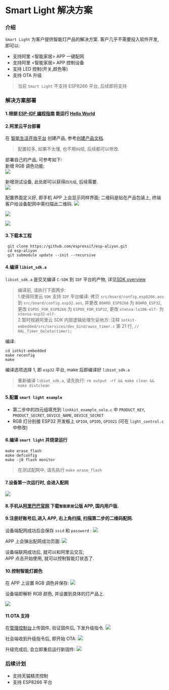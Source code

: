 # Smart Light 解决方案

### 介绍
`Smart Light` 为客户提供智能灯产品的解决方案. 客户几乎不需要投入软件开发, 即可以:  
- 支持阿里 <智能家居> APP 一键配网
- 支持阿里 <智能家居> APP 控制设备
- 支持 LED 控制(开关,颜色等)
- 支持 OTA 升级

> 当前 `Smart Light` 不支持 ESP8266 平台, 后续即将支持

### 解决方案部署
#### 1.根据 [ESP-IDF 编程指南](https://docs.espressif.com/projects/esp-idf/zh_CN/latest/index.html) 能运行 [Hello World](https://github.com/espressif/esp-idf/tree/master/examples/get-started/hello_world)

#### 2.阿里云平台部署  
在 [智能生活开放平台](https://living.aliyun.com/#/) 创建产品, 参考[创建产品文档](https://living.aliyun.com/doc#readygo.html).
> 配置较多, 如果不太懂, 也不用纠结, 后续都可以修改.

部署自己的产品, 可参考如下:  
新增 RGB 调色功能:  
![](_static/p1.png)

新增测试设备, 此处即可以获得`四元组`, 后续需要.  
![](_static/p2.png)

配置界面定义好, 即手机 APP 上会显示同样界面; 二维码是贴在产品包装上, 终端客户给设备配网中需扫描此二维码.
![](_static/p3.png)

![](_static/p4.png)

![](_static/p5.png)


#### 3.下载本工程
   ```
    git clone https://github.com/espressif/esp-aliyun.git
    cd esp-aliyun
    git submodule update --init --recursive
   ```

#### 4.编译 `libiot_sdk.a`  
`libiot_sdk.a` 是交叉编译 `C-SDK` 到 `IDF` 平台的产物, 详见[SDK overview](https://code.aliyun.com/edward.yangx/public-docs/wikis/user-guide/linkkit/SDK_Overview#%E5%BC%80%E5%8F%91%E5%AF%B9%E6%8E%A5%E7%9A%84HAL%E5%B1%82%E5%AE%9E%E7%8E%B0)
> 编译前, 请执行下面两步:  
> 1.使得阿里云 `SDK` 支持 `IDF` 平台编译: 拷贝 `src/board/config.esp8266.aos` 到 `src/board/config.esp32.aos`, 并更改 `BOARD_ESP8266` 为 `BOARD_ESP32`, 更改 `ESPOS_FOR_ESP8266` 为 `ESPOS_FOR_ESP32`, 更改 `xtensa-lx106-elf-` 为 `xtensa-esp32-elf-`  
> 2.暂时规避阿里云 SDK 内部逻辑处理欠妥地方: 注释 `iotkit-embedded/src/services/dev_bind/awss_timer.c` 第 21 行,  `// HAL_Timer_Delete(timer);` 

编译:  
```
cd iotkit-embedded
make reconfig
make
```

编译选项选择 1, 即 `esp32` 平台, make 后即编译好 `libiot_sdk.a`

> 重新编译 `libiot_sdk.a`, 请先执行: `rm output -rf && make clean && make distclean`

#### 5.配置 `smart light example`
- 第二步中的四元组填充到 `linkkit_example_solo.c` 中 `PRODUCT_KEY`, `PRODUCT_SECRET`, `DEVICE_NAME`, `DEVICE_SECRET`
- RGB 灯分别接 ESP32 开发板上 `GPIO4`, `GPIO5`, `GPIO21` (可在 `light_control.c` 中修改)

#### 6.编译 `smart light` 并烧录运行
```
make erase_flash
make defconfig
make -j8 flash monitor
```

> 在测试配网中, 请先执行 `make erase_flash`

#### 7.设备第一次运行时, 会进入配网

![](_static/p6.png)

#### 8.手机从[阿里巴巴官网](https://living.aliyun.com/doc#muti-app.html) 下载`智能家居`公版 APP, 国内用户版.

#### 9.注册好账号后,进入 APP, 右上角扫描, 扫描第二步的二维码配网.  
设备端配网成功后会保存 `ssid` 和 `password` :
![](_static/p7.png)

APP 上会弹出配网成功页面:
![](_static/p8.jpg)

设备端联网成功后, 就可以和阿里云交互;  
APP 点击开始使用, 就可以控制智能灯状态了.

#### 10.控制智能灯颜色

在 APP 上设置 RGB 调色并保存:
![](_static/p9.jpg)

设备端即解析 RGB 颜色, 并设置到具体的灯产品上.

![](_static/p10.png)

#### 11.OTA 支持  
在[管理控制台](https://iot.console.aliyun.com/ota/list)上传固件, 验证固件后, 下发升级指令.
![](_static/p11.png)

社会端收到升级指令后, 即开始 OTA:
![](_static/p12.png)

升级完成后, 会立即重启运行新固件:
![](_static/p12.png)

### 后续计划
- 支持天猫精灵控制
- 支持 ESP8266 平台
